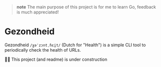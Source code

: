 > **note**
> The main purpose of this project is for me to learn Go, feedback is much appreciated!

# Gezondheid

Gezondheid `/ɣəˈzɔntˌɦɛi̯t/` (Dutch for "Health") is a simple CLI tool to periodically check the health of URLs.

👷‍♂️ This project (and readme) is under construction
